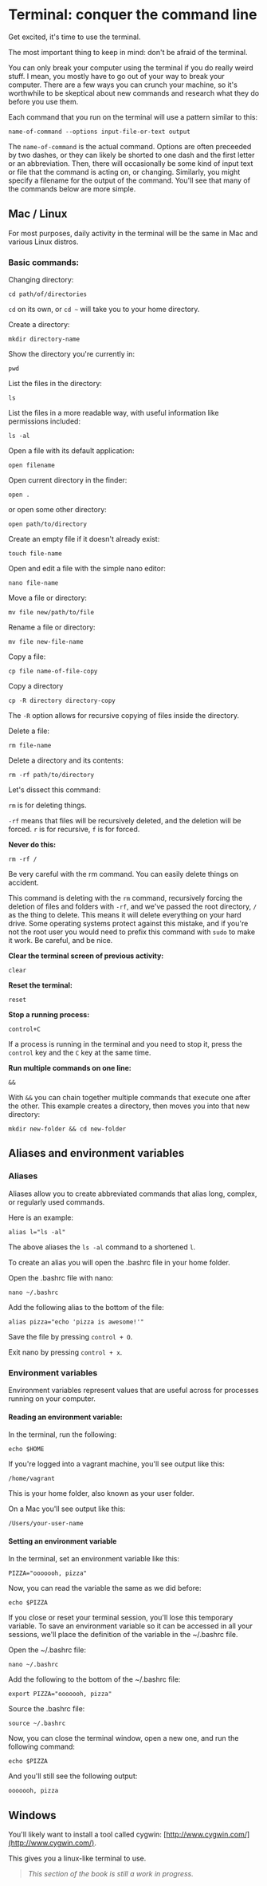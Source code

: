 # Terminal: conquer the command line

Get excited, it's time to use the terminal.

The most important thing to keep in mind: don't be afraid of the terminal.

You can only break your computer using the terminal if you do really weird stuff. I mean, you mostly have to go out of your way to break your computer. There are a few ways you can crunch your machine, so it's worthwhile to be skeptical about new commands and research what they do before you use them.

Each command that you run on the terminal will use a pattern similar to this:

~~~~~~~~
name-of-command --options input-file-or-text output
~~~~~~~~

The `name-of-command` is the actual command. Options are often preceeded by two dashes, or they can likely be shorted to one dash and the first letter or an abbreviation. Then, there will occasionally be some kind of input text or file that the command is acting on, or changing. Similarly, you might specify a filename for the output of the command. You'll see that many of the commands below are more simple.

## Mac / Linux

For most purposes, daily activity in the terminal will be the same in Mac and various Linux distros.

### Basic commands:

Changing directory:

~~~~~~~~
cd path/of/directories
~~~~~~~~

`cd` on its own, or `cd ~` will take you to your home directory.

Create a directory:

~~~~~~~~
mkdir directory-name
~~~~~~~~

Show the directory you're currently in:

~~~~~~~~
pwd
~~~~~~~~

List the files in the directory:

~~~~~~~~
ls
~~~~~~~~

List the files in a more readable way, with useful information like permissions included:

~~~~~~~~
ls -al
~~~~~~~~

Open a file with its default application:

~~~~~~~~
open filename
~~~~~~~~

Open current directory in the finder:

~~~~~~~~
open .
~~~~~~~~

or open some other directory:

~~~~~~~~
open path/to/directory
~~~~~~~~

Create an empty file if it doesn't already exist:

~~~~~~~~
touch file-name
~~~~~~~~

Open and edit a file with the simple nano editor:

~~~~~~~~
nano file-name
~~~~~~~~

Move a file or directory:

~~~~~~~~
mv file new/path/to/file
~~~~~~~~

Rename a file or directory:

~~~~~~~~
mv file new-file-name
~~~~~~~~

Copy a file:

~~~~~~~~
cp file name-of-file-copy
~~~~~~~~

Copy a directory

~~~~~~~~
cp -R directory directory-copy
~~~~~~~~

The `-R` option allows for recursive copying of files inside the directory.


Delete a file:

~~~~~~~~
rm file-name
~~~~~~~~

Delete a directory and its contents:

~~~~~~~~
rm -rf path/to/directory
~~~~~~~~

Let's dissect this command:

`rm` is for deleting things.

`-rf` means that files will be recursively deleted, and the deletion will be forced. `r` is for recursive, `f` is for forced.

**Never do this:**

~~~~~~~~
rm -rf /
~~~~~~~~

Be very careful with the rm command. You can easily delete things on accident.

This command is deleting with the `rm` command, recursively forcing the deletion of files and folders with `-rf`, and we've passed the root directory, `/` as the thing to delete. This means it will delete everything on your hard drive. Some operating systems protect against this mistake, and if you're not the root user you would need to prefix this command with `sudo` to make it work. Be careful, and be nice.

**Clear the terminal screen of previous activity:**

~~~~~~~~
clear
~~~~~~~~

**Reset the terminal:**

~~~~~~~~
reset
~~~~~~~~

**Stop a running process:**

~~~~~~~~
control+C
~~~~~~~~

If a process is running in the terminal and you need to stop it, press the `control` key and the `C` key at the same time.

**Run multiple commands on one line:**

~~~~~~~~
&&
~~~~~~~~

With `&&` you can chain together multiple commands that execute one after the other. This example creates a directory, then moves you into that new directory:

~~~~~~~~
mkdir new-folder && cd new-folder
~~~~~~~~


## Aliases and environment variables


### Aliases

Aliases allow you to create abbreviated commands that alias long, complex, or regularly used commands.

Here is an example:

~~~~~~~~
alias l="ls -al"
~~~~~~~~

The above aliases the `ls -al` command to a shortened `l`.

To create an alias you will open the .bashrc file in your home folder.

Open the .bashrc file with nano:

~~~~~~~~
nano ~/.bashrc
~~~~~~~~

Add the following alias to the bottom of the file:

~~~~~~~~
alias pizza="echo 'pizza is awesome!'"
~~~~~~~~

Save the file by pressing `control + O`.

Exit nano by pressing `control + x`.

### Environment variables

Environment variables represent values that are useful across for processes running on your computer.

#### Reading an environment variable:

In the terminal, run the following:

~~~~~~~~
echo $HOME
~~~~~~~~

If you're logged into a vagrant machine, you'll see output like this:

~~~~~~~~
/home/vagrant
~~~~~~~~

This is your home folder, also known as your user folder.

On a Mac you'll see output like this:

~~~~~~~~
/Users/your-user-name
~~~~~~~~

#### Setting an environment variable

In the terminal, set an environment variable like this:

~~~~~~~~
PIZZA="ooooooh, pizza"
~~~~~~~~

Now, you can read the variable the same as we did before:

~~~~~~~~
echo $PIZZA
~~~~~~~~

If you close or reset your terminal session, you'll lose this temporary variable. To save an environment variable so it can be accessed in all your sessions, we'll place the definition of the variable in the ~/.bashrc file.

Open the ~/.bashrc file:

~~~~~~~~
nano ~/.bashrc
~~~~~~~~

Add the following to the bottom of the ~/.bashrc file:

~~~~~~~~
export PIZZA="ooooooh, pizza"
~~~~~~~~

Source the .bashrc file:

~~~~~~~~
source ~/.bashrc
~~~~~~~~

Now, you can close the terminal window, open a new one, and run the following command:

~~~~~~~~
echo $PIZZA
~~~~~~~~

And you'll still see the following output:

~~~~~~~~
ooooooh, pizza
~~~~~~~~




## Windows

You'll likely want to install a tool called cygwin: [http://www.cygwin.com/](http://www.cygwin.com/).

This gives you a linux-like terminal to use.

> _This section of the book is still a work in progress._